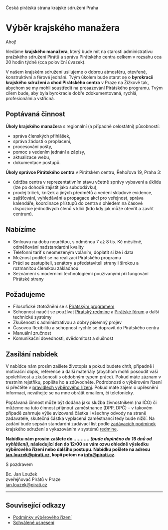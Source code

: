 Česká pirátská strana
krajské sdružení Praha

Výběr krajského manažera
========================

Ahoj!

hledáme **krajského manažera**, který bude mít na starosti administrativu pražského sdružení Pirátů a správu Pirátského centra celkem v rozsahu cca 20 hodin týdně (cca poloviční úvazek). 

V našem krajském sdružení usilujeme o dobrou atmosféru, otevřené, konstruktivní a férové jednání. Tvým úkolem bude starat se o **byrokracii krajského sdružení a chod Pirátského centra** v Praze na Žižkově tak, abychom se my mohli soustředit na prosazování Pirátského programu. Tvým cílem bude, aby byla byrokracie dobře zdokumentovaná, rychlá, profesionální a vstřícná. 

## Poptávaná činnost

**Úkoly krajského manažera** s regionální (a případně celostátní) působností:

* správa členských přihlášek, 
* správa žádostí o proplacení, 
* procesování pošty, 
* pomoc s vedením jednání a zápisy, 
* aktualizace webu,
* dokumentace postupů.

**Úkoly správce Pirátského centra** v Pirátském centru, Řehořova 19, Praha 3: 

* údržba centra v reprezentativním stavu včetně správy vybavení a úklidu (lze po dohodě zajistit jako subdodávku),
* prodej triček, knížek a jiných předmětů a vedení skladové evidence,
* zajišťování, vyhledávání a propagace akcí pro veřejnost, správa kalendáře, koordinace přístupů do centra s ohledem na časové dispozice jednotlivých členů s klíči (kdo kdy jak může otevřít a zavřít centrum).

## Nabízíme

* Smlouvu na dobu neurčitou, s odměnou 7 až 8 tis. Kč měsíčně, odměňování nadstandardní kvality
* Telefonní tarif s neomezeným voláním, doplatit si lze i data
* Možnost podílet se na realizaci Pirátského programu
* Práci se zastupiteli, senátory a představiteli strany i širokou a rozmanitou členskou základnou
* Seznámení s moderními technologiemi používanými při fungování Pirátské strany

## Požadujeme

* Filosofické ztotožnění se s [Pirátským programem][program]
* Schopnost naučit se používat [Pirátský redmine][redmine] a [Pirátské fórum][forum] a další technické systémy
* Zkušenosti s administrativou a dobrý písemný projev 
* Časovou flexibilitu a schopnost rychle se dopravit do Pirátského centra 
* Manuální zručnost
* Komunikační dovednosti, svědomitost a slušnost

[program]: https://www.pirati.cz/program/start
[forum]: https://forum.pirati.cz
[redmine]: https://redmine.pirati.cz/

## Zasílání nabídek

V nabídce nám prosím zašlete životopis a pokud budete chtít, případně i motivační dopis, reference a další materiály (abychom mohli posoudit vaší spolehlivost a zkušenosti s obdobným typem práce). Pokud máte záznam v trestním rejstříku, popište ho a zdůvodněte. Podrobnosti o výběrovém řízení si přečtěte v [pravidlech výběrového řízení](pravidla.md). Pokud máte zájem o upřesnění informací, neváhejte se na mne obrátit emailem, či telefonicky.

Poptávaná činnost může být dodána jako služba živnostníkem (na IČO) či můžeme na tuto činnost přijmout zaměstnance (DPP, DPČ) – v takovém případě zahrnuje výše avizovaná částka i všechny odvody na straně zadavatele, skutečná částka vyplacená zaměstnanci tedy bude nižší. Na zadání bude sepsán standardní zadávací list podle [zadávacích podmínek](https://www.pirati.cz/regiony/praha/podminky) krajského sdružení s vykazováním v systémů [redmine][redmine].

**Nabídku nám prosím zašlete do ........... *(bude doplněno do 16 dnů od vyhlášení)*, následující den do 12:00 se vám ozvu ohledně výsledku výběrového řízení nebo dalšího postupu. Nabídku pošlete na adresu <jan.louzek@pirati.cz>, kopii potom na <info@pirati.cz>.**

S pozdravem 

Bc. Jan Loužek  
zveřejňovač Pirátů v Praze  
<jan.louzek@pirati.cz>

----

## Související odkazy

* [Podmínky výběrového řízení](pravidla.md)
* [Schválené usnesení](usneseni.md) 
